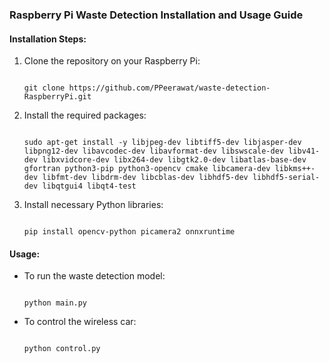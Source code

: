 ### Raspberry Pi Waste Detection Installation and Usage Guide

#### Installation Steps:

1. Clone the repository on your Raspberry Pi:

   ```

   git clone https://github.com/PPeerawat/waste-detection-RaspberryPi.git

   ```

2. Install the required packages:

   ```

   sudo apt-get install -y libjpeg-dev libtiff5-dev libjasper-dev libpng12-dev libavcodec-dev libavformat-dev libswscale-dev libv41-dev libxvidcore-dev libx264-dev libgtk2.0-dev libatlas-base-dev gfortran python3-pip python3-opencv cmake libcamera-dev libkms++-dev libfmt-dev libdrm-dev libcblas-dev libhdf5-dev libhdf5-serial-dev libqtgui4 libqt4-test

   ```

3. Install necessary Python libraries:

   ```

   pip install opencv-python picamera2 onnxruntime

   ```

#### Usage:

- To run the waste detection model:

  ```

  python main.py

  ```

- To control the wireless car:

  ```

  python control.py

  ```

